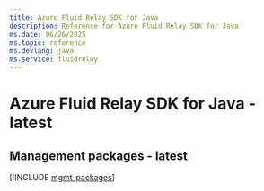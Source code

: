 ```yaml
---
title: Azure Fluid Relay SDK for Java
description: Reference for Azure Fluid Relay SDK for Java
ms.date: 06/26/2025
ms.topic: reference
ms.devlang: java
ms.service: fluidrelay
---
```

# Azure Fluid Relay SDK for Java - latest

## Management packages - latest
[!INCLUDE [mgmt-packages](fluid-relay-mgmt-index.md)]